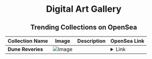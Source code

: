<div align="center">

# Digital Art Gallery

## Trending Collections on OpenSea

| Collection Name                       | Image                                                                                     | Description                       | OpenSea Link                                                                                          |
|---------------------------------------|-------------------------------------------------------------------------------------------|-----------------------------------|--------------------------------------------------------------------------------------------------------|
| **Dune Reveries** | ![Image](https://i.seadn.io/s/raw/files/3e9e62b833874a194ec870f30763af6b.jpg?w=500&auto=format?w=200&auto=format) |  | <details><summary>Link</summary>[Dune Reveries](https://opensea.io/collection/dune-reveries)</details> |

</div>